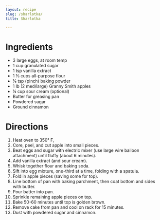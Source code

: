 ```yaml
---
layout: recipe
slug: /sharlotka/
title: Sharlotka

---
```


# Ingredients

- 3 large eggs, at room temp
- 1 cup granulated sugar
- 1 tsp vanilla extract
- 1 ⅓ cups all-purpose flour
- ⅛ tsp (pinch) baking powder
- 1 lb (2 med/large) Granny Smith apples
- ¼ cup sour cream (optional)
- Butter for greasing pan
- Powdered sugar
- Ground cinnamon

# Directions

1. Heat oven to 350° F,
2. Core, peel, and cut apple into small pieces.
3. Beat eggs and sugar with electric mixer (use large wire balloon attachment) until fluffy (about 6 minutes).
4. Add vanilla extract (and sour cream).
5. Whisk together flour and baking soda.
6. Sift into egg mixture, one-third at a time, folding with a spatula.
7. Fold in apple pieces (saving some for top).
8. Line bottom of pan with baking parchment, then coat bottom and sides with butter.
9. Pour batter into pan.
10. Sprinkle remaining apple pieces on top.
11. Bake 50-60 minutes until top is golden brown.
12. Remove cake from pan and cool on rack for 15 minutes.
13. Dust with powdered sugar and cinnamon.
